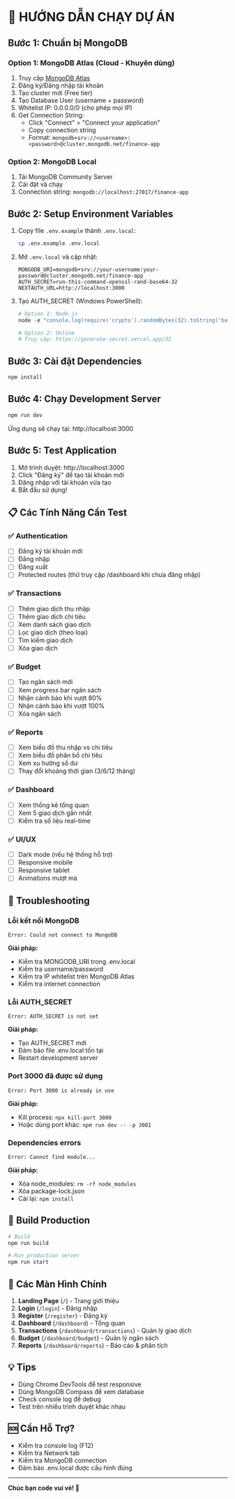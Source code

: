 # 🚀 HƯỚNG DẪN CHẠY DỰ ÁN

## Bước 1: Chuẩn bị MongoDB

### Option 1: MongoDB Atlas (Cloud - Khuyên dùng)
1. Truy cập [MongoDB Atlas](https://www.mongodb.com/cloud/atlas)
2. Đăng ký/Đăng nhập tài khoản
3. Tạo cluster mới (Free tier)
4. Tạo Database User (username + password)
5. Whitelist IP: 0.0.0.0/0 (cho phép mọi IP)
6. Get Connection String:
   - Click "Connect" > "Connect your application"
   - Copy connection string
   - Format: `mongodb+srv://<username>:<password>@cluster.mongodb.net/finance-app`

### Option 2: MongoDB Local
1. Tải MongoDB Community Server
2. Cài đặt và chạy
3. Connection string: `mongodb://localhost:27017/finance-app`

## Bước 2: Setup Environment Variables

1. Copy file `.env.example` thành `.env.local`:
   ```bash
   cp .env.example .env.local
   ```

2. Mở `.env.local` và cập nhật:
   ```env
   MONGODB_URI=mongodb+srv://your-username:your-password@cluster.mongodb.net/finance-app
   AUTH_SECRET=run-this-command-openssl-rand-base64-32
   NEXTAUTH_URL=http://localhost:3000
   ```

3. Tạo AUTH_SECRET (Windows PowerShell):
   ```powershell
   # Option 1: Node.js
   node -e "console.log(require('crypto').randomBytes(32).toString('base64'))"
   
   # Option 2: Online
   # Truy cập: https://generate-secret.vercel.app/32
   ```

## Bước 3: Cài đặt Dependencies

```bash
npm install
```

## Bước 4: Chạy Development Server

```bash
npm run dev
```

Ứng dụng sẽ chạy tại: http://localhost:3000

## Bước 5: Test Application

1. Mở trình duyệt: http://localhost:3000
2. Click "Đăng ký" để tạo tài khoản mới
3. Đăng nhập với tài khoản vừa tạo
4. Bắt đầu sử dụng!

## 📋 Các Tính Năng Cần Test

### ✅ Authentication
- [ ] Đăng ký tài khoản mới
- [ ] Đăng nhập
- [ ] Đăng xuất
- [ ] Protected routes (thử truy cập /dashboard khi chưa đăng nhập)

### ✅ Transactions
- [ ] Thêm giao dịch thu nhập
- [ ] Thêm giao dịch chi tiêu
- [ ] Xem danh sách giao dịch
- [ ] Lọc giao dịch (theo loại)
- [ ] Tìm kiếm giao dịch
- [ ] Xóa giao dịch

### ✅ Budget
- [ ] Tạo ngân sách mới
- [ ] Xem progress bar ngân sách
- [ ] Nhận cảnh báo khi vượt 80%
- [ ] Nhận cảnh báo khi vượt 100%
- [ ] Xóa ngân sách

### ✅ Reports
- [ ] Xem biểu đồ thu nhập vs chi tiêu
- [ ] Xem biểu đồ phân bổ chi tiêu
- [ ] Xem xu hướng số dư
- [ ] Thay đổi khoảng thời gian (3/6/12 tháng)

### ✅ Dashboard
- [ ] Xem thống kê tổng quan
- [ ] Xem 5 giao dịch gần nhất
- [ ] Kiểm tra số liệu real-time

### ✅ UI/UX
- [ ] Dark mode (nếu hệ thống hỗ trợ)
- [ ] Responsive mobile
- [ ] Responsive tablet
- [ ] Animations mượt mà

## 🐛 Troubleshooting

### Lỗi kết nối MongoDB
```
Error: Could not connect to MongoDB
```
**Giải pháp:**
- Kiểm tra MONGODB_URI trong .env.local
- Kiểm tra username/password
- Kiểm tra IP whitelist trên MongoDB Atlas
- Kiểm tra internet connection

### Lỗi AUTH_SECRET
```
Error: AUTH_SECRET is not set
```
**Giải pháp:**
- Tạo AUTH_SECRET mới
- Đảm bảo file .env.local tồn tại
- Restart development server

### Port 3000 đã được sử dụng
```
Error: Port 3000 is already in use
```
**Giải pháp:**
- Kill process: `npx kill-port 3000`
- Hoặc dùng port khác: `npm run dev -- -p 3001`

### Dependencies errors
```
Error: Cannot find module...
```
**Giải pháp:**
- Xóa node_modules: `rm -rf node_modules`
- Xóa package-lock.json
- Cài lại: `npm install`

## 📱 Build Production

```bash
# Build
npm run build

# Run production server
npm run start
```

## 🎨 Các Màn Hình Chính

1. **Landing Page** (`/`) - Trang giới thiệu
2. **Login** (`/login`) - Đăng nhập
3. **Register** (`/register`) - Đăng ký
4. **Dashboard** (`/dashboard`) - Tổng quan
5. **Transactions** (`/dashboard/transactions`) - Quản lý giao dịch
6. **Budget** (`/dashboard/budget`) - Quản lý ngân sách
7. **Reports** (`/dashboard/reports`) - Báo cáo & phân tích

## 💡 Tips

- Dùng Chrome DevTools để test responsive
- Dùng MongoDB Compass để xem database
- Check console log để debug
- Test trên nhiều trình duyệt khác nhau

## 🆘 Cần Hỗ Trợ?

- Kiểm tra console log (F12)
- Kiểm tra Network tab
- Kiểm tra MongoDB connection
- Đảm bảo .env.local được cấu hình đúng

---

**Chúc bạn code vui vẻ! 🎉**
